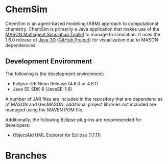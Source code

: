 # ChemSim

ChemSim is an agent-based modeling (ABM) approach to computational chemistry. ChemSim is primarily a Java application that makes use of the [MASON Multiagent Simulation Toolkit](http://cs.gmu.edu/~eclab/projects/mason/) to manage to simulation. It uses the 1.6.0 release of [Java 3D](https://gouessej.wordpress.com/2012/08/01/java-3d-est-de-retour-java-3d-is-back/) ([GitHub Project](https://github.com/hharrison/java3d-core/releases/tag/1.6.0)) for visualization due to MASON dependencies.

## Development Environment

The following is the development environment:

- Eclipse IDE Neon Release (4.6.0 or 4.6.1)
- Java SE SDK 8 (JavaSE-1.8)

A number of JAR files are included in the repository that are dependencies of MASON and GeoMASON, additional project libraries not included are managed using the MAVEN POM file.

Additionally, the following Eclipse plug-ins are recommended for developers:

- ObjectAid UML Explorer for Eclipse (1.1.11)

# Branches
